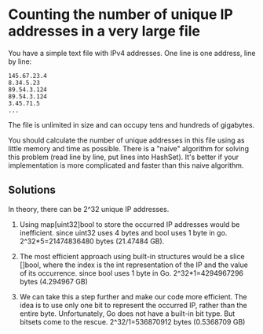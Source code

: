 # Counting the number of unique IP addresses in a very large file

You have a simple text file with IPv4 addresses. One line is one address, line by line:
```
145.67.23.4
8.34.5.23
89.54.3.124
89.54.3.124
3.45.71.5
...
```
The file is unlimited in size and can occupy tens and hundreds of gigabytes.

You should calculate the number of unique addresses in this file using as little memory and time as possible. There is a "naive" algorithm for solving this problem (read line by line, put lines into HashSet). It's better if your implementation is more complicated and faster than this naive algorithm.

## Solutions

In theory, there can be 2^32 unique IP addresses.

1) Using map[uint32]bool to store the occurred IP addresses would be inefficient.
since uint32 uses 4 bytes and bool uses 1 byte in go. 2^32*5=21474836480 bytes (21.47484 GB).

2) The most efficient approach using built-in structures would be a slice []bool, where the index is the int representation of the IP and the value of its occurrence.
since bool uses 1 byte in Go. 2^32*1=4294967296 bytes (4.294967 GB)

3) We can take this a step further and make our code more efficient. The idea is to use only one bit to represent the occurred IP, rather than the entire byte. Unfortunately, Go does not have a built-in bit type. But bitsets come to the rescue. 2^32/1=536870912 bytes (0.5368709 GB)
